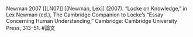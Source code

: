 Newman 2007
 [[LN07]]
 [[Newman, Lex]] (2007). “Locke on Knowledge,” in Lex Newman (ed.), The Cambridge Companion to Locke’s “Essay Concerning Human Understanding,” Cambridge: Cambridge University Press, 313–51.
#論文